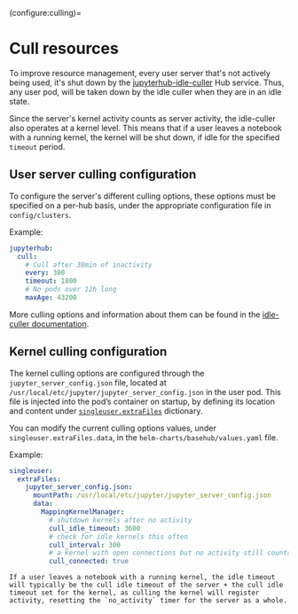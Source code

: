 (configure:culling)=
# Cull resources

To improve resource management, every user server that's not actively being used, it's shut down by the [jupyterhub-idle-culler](https://github.com/jupyterhub/jupyterhub-idle-culler) Hub service. Thus, any user pod, will be taken down by the idle culler when they are in an idle state.

Since the server's kernel activity counts as server activity, the idle-culler also operates at a kernel level. This means that if a user leaves a notebook with a running kernel, the kernel will be shut down, if idle for the specified `timeout` period.

## User server culling configuration

To configure the server's different culling options, these options must be specified on a per-hub basis, under the appropriate configuration file in `config/clusters`.

Example:

```yaml
jupyterhub:
  cull:
    # Cull after 30min of inactivity
    every: 300
    timeout: 1800
    # No pods over 12h long
    maxAge: 43200
```

More culling options and information about them can be found in the [idle-culler documentation](https://github.com/jupyterhub/jupyterhub-idle-culler#readme).

## Kernel culling configuration

The kernel culling options are configured through the `jupyter_server_config.json` file, located at `/usr/local/etc/jupyter/jupyter_server_config.json` in the user pod. This file is injected into the pod’s container on startup, by defining its location and content under [`singleuser.extraFiles`](https://zero-to-jupyterhub.readthedocs.io/en/latest/resources/reference.html#singleuser-extrafiles) dictionary.

You can modify the current culling options values, under `singleuser.extraFiles.data`, in the `helm-charts/basehub/values.yaml` file.

Example:

```yaml
singleuser:
  extraFiles:
    jupyter_server_config.json:
      mountPath: /usr/local/etc/jupyter/jupyter_server_config.json
      data:
        MappingKernelManager:
          # shutdown kernels after no activity
          cull_idle_timeout: 3600
          # check for idle kernels this often
          cull_interval: 300
          # a kernel with open connections but no activity still counts as idle
          cull_connected: true
```

```{note}
If a user leaves a notebook with a running kernel, the idle timeout will typically be the cull idle timeout of the server + the cull idle timeout set for the kernel, as culling the kernel will register activity, resetting the `no_activity` timer for the server as a whole.
```
